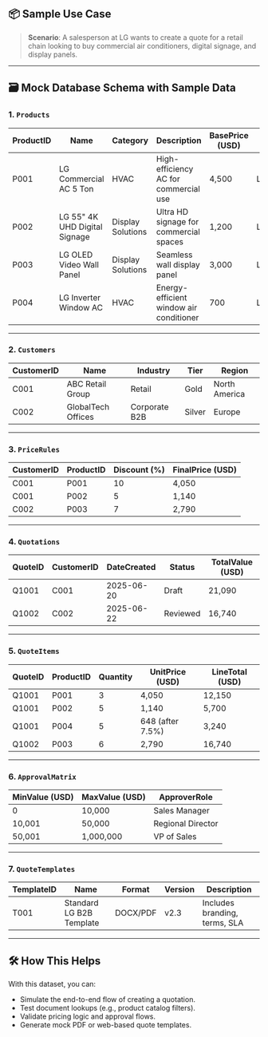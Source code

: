 
## 📦 Sample Use Case

> **Scenario**: A salesperson at LG wants to create a quote for a retail chain looking to buy commercial air conditioners, digital signage, and display panels.

---

## 🗃️ Mock Database Schema with Sample Data

### 1. `Products`

| ProductID | Name                          | Category          | Description                             | BasePrice (USD) | SKU       | Available |
| --------- | ----------------------------- | ----------------- | --------------------------------------- | --------------- | --------- | --------- |
| P001      | LG Commercial AC 5 Ton        | HVAC              | High-efficiency AC for commercial use   | 4,500           | LGCAC5T   | Yes       |
| P002      | LG 55" 4K UHD Digital Signage | Display Solutions | Ultra HD signage for commercial spaces  | 1,200           | LGDS55UHD | Yes       |
| P003      | LG OLED Video Wall Panel      | Display Solutions | Seamless wall display panel             | 3,000           | LGOLEDVW  | Yes       |
| P004      | LG Inverter Window AC         | HVAC              | Energy-efficient window air conditioner | 700             | LGIWACINV | Yes       |

---

### 2. `Customers`

| CustomerID | Name               | Industry      | Tier   | Region        |
| ---------- | ------------------ | ------------- | ------ | ------------- |
| C001       | ABC Retail Group   | Retail        | Gold   | North America |
| C002       | GlobalTech Offices | Corporate B2B | Silver | Europe        |

---

### 3. `PriceRules`

| CustomerID | ProductID | Discount (%) | FinalPrice (USD) |
| ---------- | --------- | ------------ | ---------------- |
| C001       | P001      | 10           | 4,050            |
| C001       | P002      | 5            | 1,140            |
| C002       | P003      | 7            | 2,790            |

---

### 4. `Quotations`

| QuoteID | CustomerID | DateCreated | Status   | TotalValue (USD) |
| ------- | ---------- | ----------- | -------- | ---------------- |
| Q1001   | C001       | 2025-06-20  | Draft    | 21,090           |
| Q1002   | C002       | 2025-06-22  | Reviewed | 16,740           |

---

### 5. `QuoteItems`

| QuoteID | ProductID | Quantity | UnitPrice (USD)  | LineTotal (USD) |
| ------- | --------- | -------- | ---------------- | --------------- |
| Q1001   | P001      | 3        | 4,050            | 12,150          |
| Q1001   | P002      | 5        | 1,140            | 5,700           |
| Q1001   | P004      | 5        | 648 (after 7.5%) | 3,240           |
| Q1002   | P003      | 6        | 2,790            | 16,740          |

---

### 6. `ApprovalMatrix`

| MinValue (USD) | MaxValue (USD) | ApproverRole      |
| -------------- | -------------- | ----------------- |
| 0              | 10,000         | Sales Manager     |
| 10,001         | 50,000         | Regional Director |
| 50,001         | 1,000,000      | VP of Sales       |

---

### 7. `QuoteTemplates`

| TemplateID | Name                     | Format   | Version | Description                   |
| ---------- | ------------------------ | -------- | ------- | ----------------------------- |
| T001       | Standard LG B2B Template | DOCX/PDF | v2.3    | Includes branding, terms, SLA |

---

## 🛠️ How This Helps

With this dataset, you can:

* Simulate the end-to-end flow of creating a quotation.
* Test document lookups (e.g., product catalog filters).
* Validate pricing logic and approval flows.
* Generate mock PDF or web-based quote templates.
